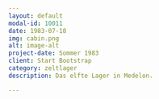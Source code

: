 ```yaml
---
layout: default
modal-id: 10011
date: 1983-07-18
img: cabin.png
alt: image-alt
project-date: Sommer 1983
client: Start Bootstrap
category: zeltlager
description: Das elfte Lager in Medelon.

---
```


